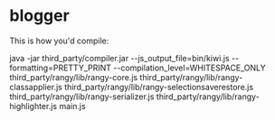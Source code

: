 # blogger

This is how you'd compile:

java -jar third_party/compiler.jar --js_output_file=bin/kiwi.js --formatting=PRETTY_PRINT --compilation_level=WHITESPACE_ONLY third_party/rangy/lib/rangy-core.js third_party/rangy/lib/rangy-classapplier.js third_party/rangy/lib/rangy-selectionsaverestore.js third_party/rangy/lib/rangy-serializer.js third_party/rangy/lib/rangy-highlighter.js main.js
